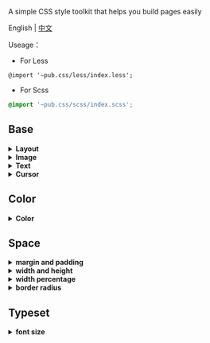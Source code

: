 A simple CSS style toolkit that helps you build pages easily


English | [中文](./README.zh.md)

Useage：

- For Less

```less
@import '~pub.css/less/index.less';
```

- For Scss

```scss
@import '~pub.css/scss/index.scss';
```


## Base

<details><summary><strong>Layout</strong></summary>

| class name | define | equals |
| - | - | - |
| `.flex ` | the flex box | [display: flex;](#flex) |
| `.flex.around` | space around| `justify-content: space-around;` |
| `.flex.center` | center | `justify-content: center;` |
| `.flex.start` | start | `justify-content: flex-start;` |
| `.flex.end` | end | `justify-content: flex-end;` |
| `.flex.top` | top | `align-items: flex-start;` |
| `.flex.bottom` | bottom | `align-items: flex-end;` |
| `.block` | display block | `display: block;` |
| `.inline-block` | inline block | `display: inline-block;` |
| `.align-top` | vertical top | `vertical-align: top;` |
| `.auto` | margin auto | `margin: auto;` |


### .flex
```css
.flex {
    display: flex;
    justify-content: space-between;
    align-items: center;
    flex-wrap: wrap;
}
```
</details>

<details><summary><strong>Image</strong></summary>

| class name | define | equals |
| - | - | - |
| `.img-cover` | image cover | `object-fit: cover;` |
| `.img-contain` | image contain | `object-fit: contain;` |

</details>

<details><summary><strong>Text</strong></summary>

| class name | define | equals |
| - | - | - |
| `.center` | text align center | `text-align: center;` |
| `.text-right` | text align right | `text-align: right;` |
| `.text-justify` | text align justify | `text-align: justify;` |
| `.bold` | font weight bold | `font-weight: bold;` |
| `.bolder` | font weight bolder | `font-weight: bolder;` |

</details>

<details><summary><strong>Cursor</strong></summary>

| class name | define | equals |
| - | - | - |
| `.pointer` | cursor pointer | `cursor: pointer;` |

</details>


## Color

<details><summary><strong>Color</strong></summary>

value list
```js
[1, 2, 3, 4, 5, 6, 7, 8, 9, a, b, c, d, e, f, e8, f0, f2, f8, fa]
```

| class name | define | equals |
| - | - | - |
| `.c2` | color | `color: #222;` |
| `.bgcf8` | background color | `background-color: #f8f8f8;` |
| `.bdcf8` | border color | `border-color: #f8f8f8` |

</details>

## Space

<details><summary><strong>margin and padding</strong></summary>

Formal syntax

> . *side* [ *direction* ] *value*

*side*

- m -> margin
- p -> padding

*direction*

- l -> left
- r -> right
- t -> top
- b -> bottom
- x -> left right
- y -> top bottom

value list
```js
[0, 1, 5, 8, 10, 15, 20, 25, 30, 40, 45, 50, 60, 70, 80, 100, 150, 200]
```

| class name | define | equals |
| - | - | - |
| `.m5` | margin 5px | `margin: 5px;` |
| `.ml8` | margin left 8px | `margin-left: 8px;` |
| `.px10` | padding horizontal 10px | `padding-left: 10px; padding-right: 10px;` |
| `.my15` | margin vertical 15px | `margin-top: 15px; margin-bottom: 15px;` |

</details>

<details><summary><strong>width and height</strong></summary>

value list
```js
[40, 60, 50, 70, 80, 90, 100, 120, 140, 150, 160, 170, 180, 200, 220, 240, 250, 260, 270, 300, 320, 350, 400]
```

| class name | define | equals |
| - | - | - |
| `.w100` | width | `width: 100px;` |
| `.h60` | height | `height: 60px;` |

</details>

<details><summary><strong>width percentage</strong></summary>

value list
```js
[10, 15, 20, 25, 33, 46, 49, 50, 60, 64, 66, 75, 80, 85, 90, 100]
```

| class name | define | equals |
| - | - | - |
| `.pct10` | width percentage | `width: 10%;` |

</details>

<details><summary><strong>border radius</strong></summary>

value list
```js
[2, 4, 6, 8, 10, 999]
```

| class name | define | equals |
| - | - | - |
| `.bdr999` | border radius | `border-radius: 999px;` |

</details>

## Typeset

<details><summary><strong>font size</strong></summary>

value list
```js
[12, 13, 14, 15, 16, 18, 20, 22, 24, 26, 28, 30, 32, 36, 40, 50, 60, 70, 80]
```

| class name | define | equals |
| - | - | - |
| `.fz12` | font size | `font-size: 12px;` |

</details>
